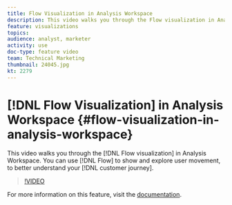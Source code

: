 ```yaml
---
title: Flow Visualization in Analysis Workspace
description: This video walks you through the Flow visualization in Analysis Workspace. You can use Flow to show and explore user movement, to better understand your customer journey.
feature: visualizations
topics: 
audience: analyst, marketer
activity: use
doc-type: feature video
team: Technical Marketing
thumbnail: 24045.jpg
kt: 2279
---
```


# [!DNL Flow Visualization] in Analysis Workspace {#flow-visualization-in-analysis-workspace}

This video walks you through the [!DNL Flow visualization] in Analysis Workspace. You can use [!DNL Flow] to show and explore user movement, to better understand your [!DNL customer journey].

>[!VIDEO](https://video.tv.adobe.com/v/24045/?quality=12)

For more information on this feature, visit the [documentation](https://marketing.adobe.com/resources/help/en_US/analytics/analysis-workspace/flow.html).